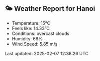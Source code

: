 <!-- WEATHER-START -->
## 🌤 Weather Report for Hanoi

- Temperature: 15°C
- Feels like: 14.33°C
- Conditions: overcast clouds
- Humidity: 68%
- Wind Speed: 5.85 m/s

Last updated: 2025-02-07 12:38:26 UTC
<!-- WEATHER-END -->

